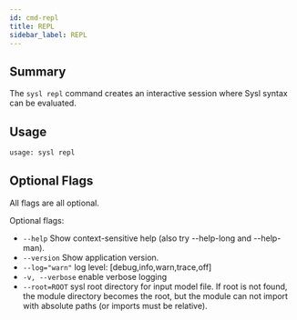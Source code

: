 ```yaml
---
id: cmd-repl
title: REPL
sidebar_label: REPL
---
```


## Summary

The `sysl repl` command creates an interactive session where Sysl syntax can be evaluated.

## Usage

```bash
usage: sysl repl
```

## Optional Flags

All flags are all optional.

Optional flags:

- `--help` Show context-sensitive help (also try --help-long and --help-man).
- `--version` Show application version.
- `--log="warn"` log level: [debug,info,warn,trace,off]
- `-v, --verbose` enable verbose logging
- `--root=ROOT` sysl root directory for input model file. If root is not found, the module directory becomes the
  root, but the module can not import with absolute paths (or imports must be relative).
